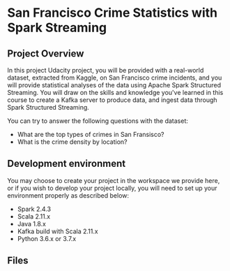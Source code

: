 # San Francisco Crime Statistics with Spark Streaming 

## Project Overview 

In this project Udacity project, you will be provided with a real-world dataset, extracted from Kaggle, on San Francisco crime incidents, and you will provide statistical analyses of the data using Apache Spark Structured Streaming. You will draw on the skills and knowledge you've learned in this course to create a Kafka server to produce data, and ingest data through Spark Structured Streaming.

You can try to answer the following questions with the dataset:

* What are the top types of crimes in San Fransisco?
* What is the crime density by location?

## Development environment 

You may choose to create your project in the workspace we provide here, or if you wish to develop your project locally, you will need to set up your environment properly as described below:

* Spark 2.4.3
* Scala 2.11.x
* Java 1.8.x
* Kafka build with Scala 2.11.x
* Python 3.6.x or 3.7.x


## Files 

